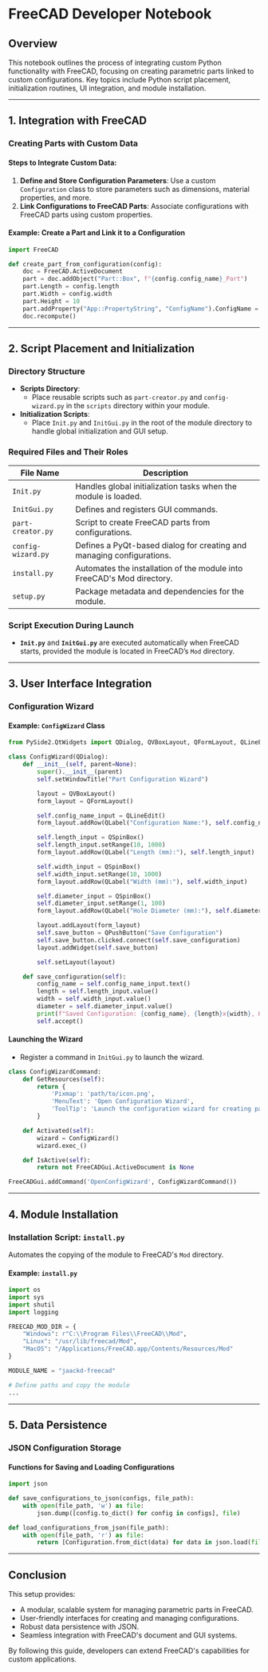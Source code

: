 # FreeCAD Developer Notebook

## Overview
This notebook outlines the process of integrating custom Python functionality with FreeCAD, focusing on creating parametric parts linked to custom configurations. Key topics include Python script placement, initialization routines, UI integration, and module installation.

---

## 1. Integration with FreeCAD

### Creating Parts with Custom Data
#### Steps to Integrate Custom Data:
1. **Define and Store Configuration Parameters**: Use a custom `Configuration` class to store parameters such as dimensions, material properties, and more.
2. **Link Configurations to FreeCAD Parts**: Associate configurations with FreeCAD parts using custom properties.

#### Example: Create a Part and Link it to a Configuration
```python
import FreeCAD

def create_part_from_configuration(config):
    doc = FreeCAD.ActiveDocument
    part = doc.addObject("Part::Box", f"{config.config_name}_Part")
    part.Length = config.length
    part.Width = config.width
    part.Height = 10
    part.addProperty("App::PropertyString", "ConfigName").ConfigName = config.config_name
    doc.recompute()
```

---

## 2. Script Placement and Initialization

### Directory Structure
- **Scripts Directory**:
  - Place reusable scripts such as `part-creator.py` and `config-wizard.py` in the `scripts` directory within your module.
- **Initialization Scripts**:
  - Place `Init.py` and `InitGui.py` in the root of the module directory to handle global initialization and GUI setup.

### Required Files and Their Roles
| File Name          | Description                                                                           |
|--------------------|---------------------------------------------------------------------------------------|
| `Init.py`          | Handles global initialization tasks when the module is loaded.                       |
| `InitGui.py`       | Defines and registers GUI commands.                                                  |
| `part-creator.py`  | Script to create FreeCAD parts from configurations.                                   |
| `config-wizard.py` | Defines a PyQt-based dialog for creating and managing configurations.                 |
| `install.py`       | Automates the installation of the module into FreeCAD's Mod directory.                |
| `setup.py`         | Package metadata and dependencies for the module.                                     |

### Script Execution During Launch
- **`Init.py`** and **`InitGui.py`** are executed automatically when FreeCAD starts, provided the module is located in FreeCAD’s `Mod` directory.

---

## 3. User Interface Integration

### Configuration Wizard
#### Example: `ConfigWizard` Class
```python
from PySide2.QtWidgets import QDialog, QVBoxLayout, QFormLayout, QLineEdit, QPushButton, QLabel, QSpinBox

class ConfigWizard(QDialog):
    def __init__(self, parent=None):
        super().__init__(parent)
        self.setWindowTitle("Part Configuration Wizard")

        layout = QVBoxLayout()
        form_layout = QFormLayout()

        self.config_name_input = QLineEdit()
        form_layout.addRow(QLabel("Configuration Name:"), self.config_name_input)

        self.length_input = QSpinBox()
        self.length_input.setRange(10, 1000)
        form_layout.addRow(QLabel("Length (mm):"), self.length_input)

        self.width_input = QSpinBox()
        self.width_input.setRange(10, 1000)
        form_layout.addRow(QLabel("Width (mm):"), self.width_input)

        self.diameter_input = QSpinBox()
        self.diameter_input.setRange(1, 100)
        form_layout.addRow(QLabel("Hole Diameter (mm):"), self.diameter_input)

        layout.addLayout(form_layout)
        self.save_button = QPushButton("Save Configuration")
        self.save_button.clicked.connect(self.save_configuration)
        layout.addWidget(self.save_button)

        self.setLayout(layout)

    def save_configuration(self):
        config_name = self.config_name_input.text()
        length = self.length_input.value()
        width = self.width_input.value()
        diameter = self.diameter_input.value()
        print(f"Saved Configuration: {config_name}, {length}x{width}, Hole: {diameter}mm")
        self.accept()
```

#### Launching the Wizard
- Register a command in `InitGui.py` to launch the wizard.
```python
class ConfigWizardCommand:
    def GetResources(self):
        return {
            'Pixmap': 'path/to/icon.png',  
            'MenuText': 'Open Configuration Wizard',
            'ToolTip': 'Launch the configuration wizard for creating parts.'
        }

    def Activated(self):
        wizard = ConfigWizard()
        wizard.exec_()

    def IsActive(self):
        return not FreeCADGui.ActiveDocument is None

FreeCADGui.addCommand('OpenConfigWizard', ConfigWizardCommand())
```

---

## 4. Module Installation

### Installation Script: `install.py`
Automates the copying of the module to FreeCAD's `Mod` directory.

#### Example: `install.py`
```python
import os
import sys
import shutil
import logging

FREECAD_MOD_DIR = {
    "Windows": r"C:\\Program Files\\FreeCAD\\Mod",
    "Linux": "/usr/lib/freecad/Mod",
    "MacOS": "/Applications/FreeCAD.app/Contents/Resources/Mod"
}

MODULE_NAME = "jaackd-freecad"

# Define paths and copy the module
...
```

---

## 5. Data Persistence

### JSON Configuration Storage
#### Functions for Saving and Loading Configurations
```python
import json

def save_configurations_to_json(configs, file_path):
    with open(file_path, 'w') as file:
        json.dump([config.to_dict() for config in configs], file)

def load_configurations_from_json(file_path):
    with open(file_path, 'r') as file:
        return [Configuration.from_dict(data) for data in json.load(file)]
```

---

## Conclusion
This setup provides:
- A modular, scalable system for managing parametric parts in FreeCAD.
- User-friendly interfaces for creating and managing configurations.
- Robust data persistence with JSON.
- Seamless integration with FreeCAD's document and GUI systems.

By following this guide, developers can extend FreeCAD's capabilities for custom applications.

